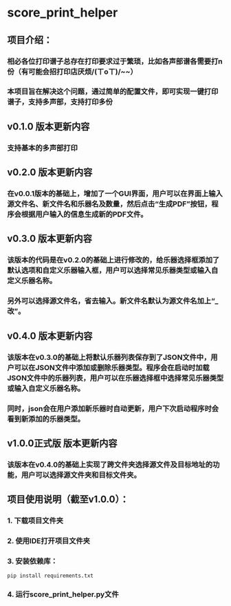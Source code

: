 # score_print_helper
## 项目介绍： 
### 相必各位打印谱子总存在打印要求过于繁琐，比如各声部谱各需要打n份（有可能会招打印店厌烦/(ㄒoㄒ)/~~）
### 本项目旨在解决这个问题，通过简单的配置文件，即可实现一键打印谱子，支持多声部，支持打印多份

## v0.1.0 版本更新内容
### 支持基本的多声部打印

## v0.2.0 版本更新内容
### 在v0.0.1版本的基础上，增加了一个GUI界面，用户可以在界面上输入源文件名、新文件名和乐器名及数量，然后点击“生成PDF”按钮，程序会根据用户输入的信息生成新的PDF文件。

## v0.3.0 版本更新内容
### 该版本的代码是在v0.2.0的基础上进行修改的，给乐器选择框添加了默认选项和自定义乐器输入框，用户可以选择常见乐器类型或输入自定义乐器名称。
### 另外可以选择源文件名，省去输入。新文件名默认为源文件名加上“_改”。

## v0.4.0 版本更新内容
### 该版本在v0.3.0的基础上将默认乐器列表保存到了JSON文件中，用户可以在JSON文件中添加或删除乐器类型。程序会在启动时加载JSON文件中的乐器列表，用户可以在乐器选择框中选择常见乐器类型或输入自定义乐器名称。
### 同时，json会在用户添加新乐器时自动更新，用户下次启动程序时会看到新添加的乐器类型。

## v1.0.0正式版 版本更新内容
### 该版本在v0.4.0的基础上实现了跨文件夹选择源文件及目标地址的功能，用户可以选择源文件夹和目标文件夹。

## 项目使用说明（截至v1.0.0）：
### 1. 下载项目文件夹
### 2. 使用IDE打开项目文件夹
### 3. 安装依赖库：
```
pip install requirements.txt
```
### 4. 运行score_print_helper.py文件


